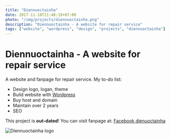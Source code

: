 ```yaml
---
title: "Diennuoctainha"
date: 2017-11-18T21:48:19+07:00
photo: "/img/projects/diennuoctainha.png"
description: "Diennuoctainha - A website for repair service"
tags: ["website", "wordpress", "design", "projects", "diennuoctainha"]
---
```

# Diennuoctainha - A website for repair service

A website and fanpage for repair service. My to-do list:

- Design logo, logan, theme
- Build website with [Wordpress](https://wordpress.org)
- Buy host and domain
- Maintain over 2 years
- SEO

This project is **out-dated**!
You can visit fanpage at: [Facebook dienuoctainha](https://fb.com/diennuoctainha.net)

![Diennuoctainha logo](/img/projects/diennuoctainha.png)